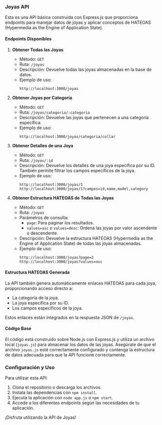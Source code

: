 ### Joyas API

Esta es una API básica construida con Express.js que proporciona endpoints para manejar datos de joyas y aplicar conceptos de HATEOAS (Hypermedia as the Engine of Application State).

#### Endpoints Disponibles

1. **Obtener Todas las Joyas**
   - Método: `GET`
   - Ruta: `/joyas`
   - Descripción: Devuelve todas las joyas almacenadas en la base de datos.
   - Ejemplo de uso:
     ```
     http://localhost:3000/joyas
     ```

2. **Obtener Joyas por Categoría**
   - Método: `GET`
   - Ruta: `/joyas/categoria/:categoria`
   - Descripción: Devuelve las joyas que pertenecen a una categoría específica.
   - Ejemplo de uso:
     ```
     http://localhost:3000/joyas/categoria/collar
     ```

3. **Obtener Detalles de una Joya**
   - Método: `GET`
   - Ruta: `/joyas/:id`
   - Descripción: Devuelve los detalles de una joya específica por su ID. También permite filtrar los campos específicos de la joya.
   - Ejemplo de uso:
     ```
     http://localhost:3000/joyas/1
     http://localhost:3000/joyas/1?campos=id,name,model,category
     ```

4. **Obtener Estructura HATEOAS de Todas las Joyas**
   - Método: `GET`
   - Ruta: `/joyas`
   - Parámetros de consulta:
     - `page`: Para paginar los resultados.
     - `values=asc` o `values=desc`: Ordena las joyas por valor ascendente o descendente.
   - Descripción: Devuelve la estructura HATEOAS (Hypermedia as the Engine of Application State) de todas las joyas almacenadas.
   - Ejemplo de uso:
     ```
     http://localhost:3000/joyas?page=2
     http://localhost:3000/joyas?values=asc
     ```

#### Estructura HATEOAS Generada

La API también genera automáticamente enlaces HATEOAS para cada joya, proporcionando acceso directo a:
- La categoría de la joya.
- La joya específica por su ID.
- Los campos específicos de la joya.

Estos enlaces están integrados en la respuesta JSON de `/joyas`.

#### Código Base

El código está construido sobre Node.js con Express.js y utiliza un archivo local (`joyas.js`) para almacenar los datos de las joyas. Asegúrate de que el archivo `joyas.js` esté correctamente configurado y contenga la estructura de datos adecuada para que la API funcione correctamente.

### Configuración y Uso

Para utilizar esta API:
1. Clona el repositorio o descarga los archivos.
2. Instala las dependencias con `npm install`.
3. Ejecuta la aplicación con `node app.js` o `npm start`.
4. Accede a los diferentes endpoints según las necesidades de tu aplicación.

¡Disfruta utilizando la API de Joyas!